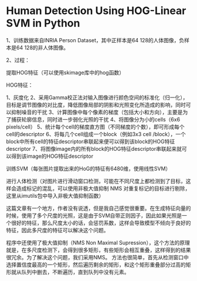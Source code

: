 # Human Detection Using HOG-Linear SVM in Python

1、训练数据来自INRIA Person Dataset，其中正样本是64 128的人体图像，负样本是64 128的非人体图像。

2、过程：

提取HOG特征（可以使用skimage库中的hog函数）

HOG特征：

1、灰度化 2、采用Gamma校正法对输入图像进行颜色空间的标准化（归一化），目标是调节图像的对比度，降低图像局部的阴影和光照变化所造成的影响，同时可以抑制噪音的干扰 3、计算图像中每个像素的梯度（包括大小和方向），主要是为了捕获轮廓信息，同时进一步弱化光照的干扰 4、将图像分为小的cells（6x6 pixels/cell） 5、统计每个cell的梯度直方图（不同梯度的个数），即可形成每个cell的descriptor 6、将每几个cell组成一个block（例如3x3 cell /block），一个block中所有cell的特征descriptor串联起来便可以得到该block的HOG特征descriptor 7、将图像image内的所有block的HOG特征descriptor串联起来就可以得到该image的HOG特征descriptor

训练SVM（每张图片提取出来的HoG的特征有6480维，使用线性SVM）

进行人体检测（对图片进行滑动窗口检测，可能在不同尺度上都检测到了目标，这样会造成标记的混乱，可以使用非极大值抑制 NMS 对重复标记的目标进行剔除，这里从imutils包中导入非极大值抑制函数）

这篇文章有一个地方，作者没有说透，但是我自己感觉很重要。在生成特征向量的时候，使用了多个尺度的光照，这是由于SVM自带正则因子，因此如果光照是一个很好的特征，那么尺度太小的话，会惩罚系数，这样会导致模型不倾向于良好的特征，因此多尺度的特征可以解决这个问题。

程序中还使用了极大值抑制（NMS Non Maximal Supression），这个方法的原理就是，在多尺度检测下，会得到很多矩形，有些矩形会相互重叠，这样得到的结果很冗余。为了解决这个问题，我们采用NMS。
方法也很简单，首先从检测窗口中选择置信度最高的一个矩形，然后遍历剩余的矩形，和这个矩形重叠部分过高的矩形就从队列中删去，不断遍历，直到队列中没有元素。































